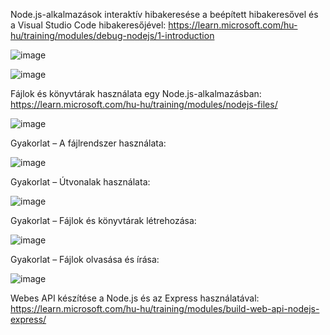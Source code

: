 Node.js-alkalmazások interaktív hibakeresése a beépített hibakeresővel és a Visual Studio Code hibakeresőjével: https://learn.microsoft.com/hu-hu/training/modules/debug-nodejs/1-introduction

![image](https://user-images.githubusercontent.com/79217871/194703294-55e1a009-e538-460a-8540-2cd623e3fc77.png)

![image](https://user-images.githubusercontent.com/79217871/194703108-ecaaf62b-a68c-4a15-8fbc-1b6f4667828e.png)

Fájlok és könyvtárak használata egy Node.js-alkalmazásban: https://learn.microsoft.com/hu-hu/training/modules/nodejs-files/

![image](https://user-images.githubusercontent.com/79217871/194703592-0a1b3eb3-f4f3-4fca-aeb7-91741179d011.png)

Gyakorlat – A fájlrendszer használata:

![image](https://user-images.githubusercontent.com/79217871/194704332-1de59d5b-aaaa-41cb-80f7-0cf7f36b5a90.png)

Gyakorlat – Útvonalak használata:

![image](https://user-images.githubusercontent.com/79217871/194704945-03d44a46-4725-42fd-9bac-6bae151ebc52.png)

Gyakorlat – Fájlok és könyvtárak létrehozása:

![image](https://user-images.githubusercontent.com/79217871/194705063-3f64d7eb-3412-4c2f-8267-069c4172cfc0.png)

Gyakorlat – Fájlok olvasása és írása:

![image](https://user-images.githubusercontent.com/79217871/194705199-feb0743c-ee2c-483d-80a3-eba724ec0db7.png)

Webes API készítése a Node.js és az Express használatával: https://learn.microsoft.com/hu-hu/training/modules/build-web-api-nodejs-express/
